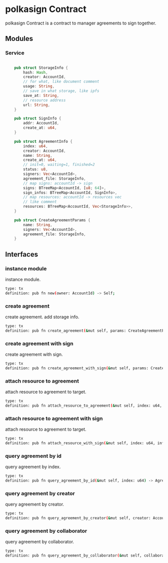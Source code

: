 # polkasign Contract

polkasign Contract is a contract to manager agreements to sign together.

## Modules

### Service
```rust

    pub struct StorageInfo {
        hash: Hash,
        creator: AccountId,
        // for what, like document comment
        usage: String,
        // save in what storage, like ipfs
        save_at: String,
        // resource address
        url: String,
    }

    pub struct SignInfo {
        addr: AccountId,
        create_at: u64,
    }

    pub struct AgreementInfo {
        index: u64,
        creator: AccountId,
        name: String,
        create_at: u64,
        // init=0, waiting=1, finished=2
        status: u8,
        signers: Vec<AccountId>,
        agreement_file: StorageInfo,
        // map signs: accountId -> sign
        signs: BTreeMap<AccountId, [u8; 64]>,
        sign_infos: BTreeMap<AccountId, SignInfo>,
        // map resources: accountId -> resources vec
        // like comment
        resources: BTreeMap<AccountId, Vec<StorageInfo>>,
    }

    pub struct CreateAgreementParams {
        name: String,
        signers: Vec<AccountId>,
        agreement_file: StorageInfo,
    }
```

## Interfaces

### instance module
instance module.
```bash
type: tx
definition: pub fn new(owner: AccountId) -> Self;
```

### create agreement
create agreement. add storage info.
```bash
type: tx
definition: pub fn create_agreement(&mut self, params: CreateAgreementParams) -> u64;
```


### create agreement with sign
create agreement with sign.
```bash
type: tx
definition: pub fn create_agreement_with_sign(&mut self, params: CreateAgreementParams, info: StorageInfo, sign: [u8; 64]);
```

### attach resource to agreement
attach resource to agreement to target.
```bash
type: tx
definition: pub fn attach_resource_to_agreement(&mut self, index: u64, info: StorageInfo);
```

### attach resource to agreement with sign
attach resource to agreement to target.
```bash
type: tx
definition: pub fn attach_resource_with_sign(&mut self, index: u64, info: StorageInfo, sign: [u8; 64]);
```

### query agreement by id
query agreement by index.
```bash
type: tx
definition: pub fn query_agreement_by_id(&mut self, index: u64) -> AgreementInfo;
```

### query agreement by creator
query agreement by creator.
```bash
type: tx
definition: pub fn query_agreement_by_creator(&mut self, creator: AccountId, pageParams: PageParams) -> PageResult<AgreementInfo>;
```


### query agreement by collaborator
query agreement by collaborator.
```bash
type: tx
definition: pub fn query_agreement_by_collaborator(&mut self, collaborator: AccountId, pageParams: PageParams) -> PageResult<AgreementInfo>;
```
